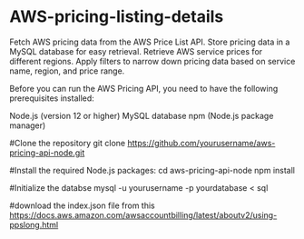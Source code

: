 # AWS-pricing-listing-details
Fetch AWS pricing data from the AWS Price List API.
Store pricing data in a MySQL database for easy retrieval.
Retrieve AWS service prices for different regions.
Apply filters to narrow down pricing data based on service name, region, and price range.

Before you can run the AWS Pricing API, you need to have the following prerequisites installed:

Node.js (version 12 or higher)
MySQL database
npm (Node.js package manager)

#Clone the repository 
git clone https://github.com/yourusername/aws-pricing-api-node.git


#Install the required Node.js packages:
cd aws-pricing-api-node
npm install

#Initialize the databse 
mysql -u yourusername -p yourdatabase < sql 

#download the index.json file from this https://docs.aws.amazon.com/awsaccountbilling/latest/aboutv2/using-ppslong.html
